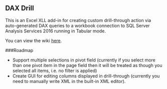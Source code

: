 ﻿## DAX Drill

This is an Excel XLL add-in for creating custom drill-through action via auto-generated DAX queries to a workbook connection to SQL Server Analysis Services 2016 running in Tabular mode.

You can view the wiki [here](https://github.com/DG2NTT/DAX-Drill/wiki).

###Roadmap

* Support multiple selections in pivot field (currently if you select more than one pivot item in the page field then it will be treated as though you selected all items, i.e. no filter is applied)
* Create GUI for editing columns displayed in drill-through (currently you need to manually write XML in the built-in XML editor).

